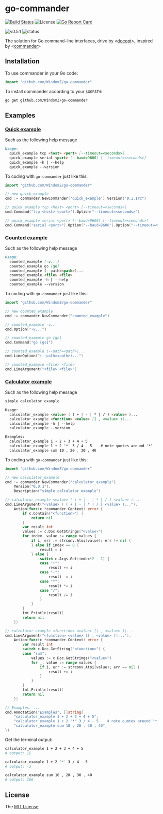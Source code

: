 # go-commander
[![Build Status](https://travis-ci.org/WindomZ/go-commander.svg?branch=master)](https://travis-ci.org/WindomZ/go-commander)
![License](https://img.shields.io/badge/license-MIT-green.svg)
[![Go Report Card](https://goreportcard.com/badge/github.com/WindomZ/go-commander)](https://goreportcard.com/report/github.com/WindomZ/go-commander)

![v0.5.1](https://img.shields.io/badge/version-v0.5.1-orange.svg)
![status](https://img.shields.io/badge/status-beta-yellow.svg)

The solution for Go command-line interfaces, 
drive by <[docopt](https://github.com/docopt/docopt.go)>, 
inspired by <[commander](https://github.com/tj/commander.js)>

## Installation

To use commander in your Go code:

```go
import "github.com/WindomZ/go-commander"
```

To install commander according to your `$GOPATH`:

```bash
go get github.com/WindomZ/go-commander
```

## Examples

### [Quick example](https://github.com/WindomZ/go-commander/blob/master/examples/quick_example/quick_example.go)

Such as the following help message

```markdown
Usage:
  quick_example tcp <host> <port> [--timeout=<seconds>]
  quick_example serial <port> [--baud=9600] [--timeout=<seconds>]
  quick_example -h | --help
  quick_example --version
```

To coding with `go-commander` just like this:

```go
import "github.com/WindomZ/go-commander"

// new quick_example
cmd := commander.NewCommander("quick_example").Version("0.1.1rc")

// quick_example tcp <host> <port> [--timeout=<seconds>]
cmd.Command("tcp <host> <port>").Option("--timeout=<seconds>")

// quick_example serial <port> [--baud=9600] [--timeout=<seconds>]
cmd.Command("serial <port>").Option("--baud=9600").Option("--timeout=<seconds>")
```

### [Counted example](https://github.com/WindomZ/go-commander/blob/master/examples/counted_example/counted_example.go)

Such as the following help message

```markdown
Usage:
  counted_example [-v...]
  counted_example go [go]
  counted_example (--path=<path>)...
  counted_example <file> <file>
  counted_example -h | --help
  counted_example --version
```

To coding with `go-commander` just like this:

```go
import "github.com/WindomZ/go-commander"

// new counted_example
cmd := commander.NewCommander("counted_example")

// counted_example -v...
cmd.Option("-v...")

// counted_example go [go]
cmd.Command("go [go]")

// counted_example (--path=<path>)...
cmd.LineOption("(--path=<path>)...")

// counted_example <file> <file>
cmd.LineArgument("<file> <file>")
```

### [Calculator example](https://github.com/WindomZ/go-commander/blob/master/examples/calculator_example/calculator_example.go)

Such as the following help message

```markdown
simple calculator example

Usage:
  calculator_example <value> ( ( + | - | * | / ) <value> )...
  calculator_example <function> <value> [( , <value> )]...
  calculator_example -h | --help
  calculator_example --version

Examples:
  calculator_example 1 + 2 + 3 + 4 + 5
  calculator_example 1 + 2 '*' 3 / 4 - 5    # note quotes around '*'
  calculator_example sum 10 , 20 , 30 , 40
```

To coding with `go-commander` just like this:

```go
import "github.com/WindomZ/go-commander"

// new calculator_example
cmd := commander.NewCommander("calculator_example").
    Version("0.0.1").
    Description("simple calculator example")

// calculator_example <value> ( ( + | - | * | / ) <value> )...
cmd.LineArgument("<value> ( ( + | - | * | / ) <value> )...").
    Action(func(c *commander.Context) error {
        if c.Contain("<function>") {
            return nil
        }
        var result int
        values := c.Doc.GetStrings("<value>")
        for index, value := range values {
            if i, err := strconv.Atoi(value); err != nil {
            } else if index == 0 {
                result = i
            } else {
                switch c.Args.Get(index*2 - 1) {
                case "+":
                    result += i
                case "-":
                    result -= i
                case "*":
                    result *= i
                case "/":
                    result /= i
                }
            }
        }
        fmt.Println(result)
        return nil
    })

// calculator_example <function> <value> [( , <value> )]...
cmd.LineArgument("<function> <value> [( , <value> )]...").
    Action(func(c *commander.Context) error {
        var result int
        switch c.Doc.GetString("<function>") {
        case "sum":
            values := c.Doc.GetStrings("<value>")
            for _, value := range values {
                if i, err := strconv.Atoi(value); err == nil {
                    result += i
                }
            }
        }
        fmt.Println(result)
        return nil
    })

// Examples: ...
cmd.Annotation("Examples", []string{
    "calculator_example 1 + 2 + 3 + 4 + 5",
    "calculator_example 1 + 2 '*' 3 / 4 - 5    # note quotes around '*'",
    "calculator_example sum 10 , 20 , 30 , 40",
})
```

Get the terminal output:
```bash
calculator_example 1 + 2 + 3 + 4 + 5
# output: 15

calculator_example 1 + 2 '*' 3 / 4 - 5
# output: -3

calculator_example sum 10 , 20 , 30 , 40
# output: 100
```

## License

The [MIT License](https://github.com/WindomZ/gitclone/blob/master/LICENSE)
